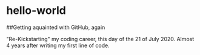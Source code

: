# hello-world
##Getting aquainted with GitHub, again

"Re-Kickstarting" my coding career, this day of the 21 of July 2020. Almost 4 years after writing my first line of code.
